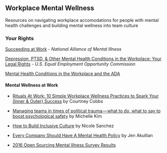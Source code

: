 ## Workplace Mental Wellness

Resources on navigating workplace accomodations for people with mental health challenges and building mental wellness into team culture

### Your Rights

[Succeeding at Work](https://www.nami.org/Find-Support/Living-with-a-Mental-Health-Condition/Succeeding-at-Work) - *National Alliance of Mental Illness*

[Depression, PTSD, & Other Mental Health Conditions in the Workplace: Your Legal Rights](https://www.eeoc.gov/eeoc/publications/mental_health.cfm) - *U.S. Equal Employment Opportunity Commission*

[Mental Health Conditions in the Workplace and the ADA](https://adata.org/factsheet/health) 


#### Mental Wellness at Work

* [Rituals At Work: 10 Simple Workplace Wellness Practices to Spark Your (Inner & Outer) Success](http://www.blackgirlinom.com/publication-articles/10-simple-workplace-wellness-practices-to-spark-your-inner-outer-success-courtney-cobbs) by Courtney Cobbs

* [Managing teams in times of political trauma — what to do, what to say to boost psychological safety](https://medium.com/awaken-blog/managing-teams-in-times-of-political-trauma-what-to-do-what-to-say-to-boost-psychological-safety-b5782969d6fa) by Michelle Kim 

* [How to Build Inclusive Culture](https://medium.com/@nmsanchez/how-to-build-inclusive-culture-360160f417a1) by Nicole Sanchez

* [Every Company Should Have A Mental Health Policy](https://blog.keen.io/why-every-company-should-have-a-mental-health-policy-91393d4cd235) by Jen Akullian

* [2016 Open Sourcing Mental Illness Survey Results](https://osmi.typeform.com/report/Ao6BTw/U76z)

